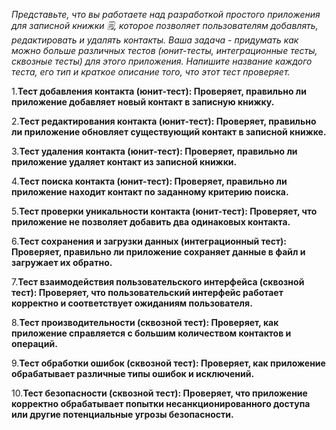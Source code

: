 _Представьте, что вы работаете над разработкой простого приложения для записной книжки 🗒, которое позволяет пользователям добавлять, редактировать и удалять контакты. Ваша задача - придумать как можно больше различных тестов (юнит-тесты, интеграционные тесты, сквозные тесты) для этого приложения. Напишите название каждого теста, его тип и краткое описание того, что этот тест проверяет._

1.__Тест добавления контакта (юнит-тест): Проверяет, правильно ли приложение добавляет новый контакт в записную книжку.__

2.__Тест редактирования контакта (юнит-тест): Проверяет, правильно ли приложение обновляет существующий контакт в записной книжке.__

3.__Тест удаления контакта (юнит-тест): Проверяет, правильно ли приложение удаляет контакт из записной книжки.__

4.__Тест поиска контакта (юнит-тест): Проверяет, правильно ли приложение находит контакт по заданному критерию поиска.__

5.__Тест проверки уникальности контакта (юнит-тест): Проверяет, что приложение не позволяет добавить два одинаковых контакта.__

6.__Тест сохранения и загрузки данных (интеграционный тест): Проверяет, правильно ли приложение сохраняет данные в файл и загружает их обратно.__

7.__Тест взаимодействия пользовательского интерфейса (сквозной тест): Проверяет, что пользовательский интерфейс работает корректно и соответствует ожиданиям пользователя.__

8.__Тест производительности (сквозной тест): Проверяет, как приложение справляется с большим количеством контактов и операций.__

9.__Тест обработки ошибок (сквозной тест): Проверяет, как приложение обрабатывает различные типы ошибок и исключений.__

10.__Тест безопасности (сквозной тест): Проверяет, что приложение корректно обрабатывает попытки несанкционированного доступа или другие потенциальные угрозы безопасности.__
